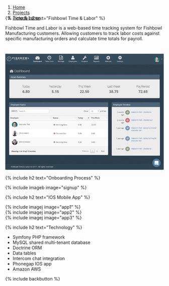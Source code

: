 <ol class="breadcrumbs" style="margin-bottom: -30px!important;">
  <li><a href="/"><span>Home</span></a></li>
  <li><a href="/#projects"><span>Projects</span></a></li>
  <li><a href="/workforce/"><span>Time &amp; Labor</span></a></li>       
</ol>

{% include h2 text="Fishbowl Time & Labor" %}

Fishbowl Time and Labor is a web-based time tracking system for Fishbowl Manufacturing customers. Allowing customers to track labor costs against specific manufacturing orders and calculate time totals for payroll.

<p style="margin-top: 40px;"><img src="/assets/images/workforce2.png" alt="workforce2"></p>

{% include h2 text="Onboarding Process" %}

{% include imageb image="signup" %}

{% include h2 text="IOS Mobile App" %}

<div class="row">
  <div class="col-xs-4">
    {% include imagej image="app1" %}
  </div>
  <div class="col-xs-4">
    {% include imagej image="app2" %}
  </div>
  <div class="col-xs-4">
    {% include imagej image="app3" %}
  </div>
</div>

{% include h2 text="Technology" %}

- Symfony PHP framework
- MySQL shared multi-tenant database
- Doctrine ORM
- Data tables
- Intercom chat integration
- Phonegap IOS app
- Amazon AWS

{% include backbutton %}
